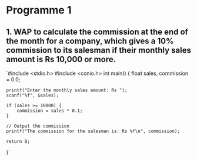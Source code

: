 # Programme 1

## 1.	WAP to calculate the commission at the end of the month for a company, which gives a 10% commission to its salesman if their monthly sales amount is Rs 10,000 or more.  

`#include <stdio.h>
#include <conio.h>
int main() {
    float sales, commission = 0.0;

    printf("Enter the monthly sales amount: Rs ");
    scanf("%f", &sales);

    if (sales >= 10000) {
        commission = sales * 0.1;
    }

    // Output the commission
    printf("The commission for the salesman is: Rs %f\n", commission);

    return 0;
}`
